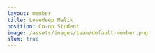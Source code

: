 ```yaml
---
layout: member
title: Lovedeep Malik
position: Co-op Student
image: /assets/images/team/default-member.png
alum: true
---
```

